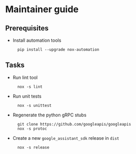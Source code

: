 Maintainer guide
================

## Prerequisites

- Install automation tools

        pip install --upgrade nox-automation

## Tasks

- Run lint tool

        nox -s lint

- Run unit tests

        nox -s unittest

- Regenerate the python gRPC stubs

        git clone https://github.com/googleapis/googleapis
        nox -s protoc

- Create a new `google_assistant_sdk` release in `dist`

        nox -s release
